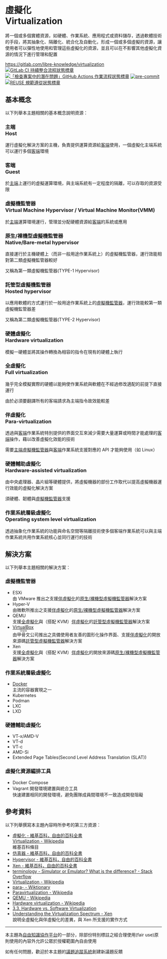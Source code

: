 # 虛擬化<br>Virtualization

將一個或多個實體資源，如硬體、作業系統、應用程式或資料儲存，透過軟體技術的手段，將其抽象化、隔離化、統合化及自動化，形成一個或多個虛擬的資源，讓使用者可以彈性地使用和管理這些虛擬化的資源，並且可以在不影響其他虛擬化資源的情況下進行管理和配置

<https://gitlab.com/libre-knowledge/virtualization>  
[![GitLab CI 持續整合流程狀態標章](https://gitlab.com/libre-knowledge/virtualization/badges/main/pipeline.svg?ignore_skipped=true "點擊查看 GitLab CI 持續整合流程的運行狀態")](https://gitlab.com/libre-knowledge/virtualization/-/commits/main) [![「檢查專案中的潛在問題」GitHub Actions 作業流程狀態標章](https://github.com/libre-knowledge/virtualization/actions/workflows/check-potential-problems.yml/badge.svg "本專案使用 GitHub Actions 自動化檢查專案中的潛在問題")](https://github.com/libre-knowledge/virtualization/actions/workflows/check-potential-problems.yml) [![pre-commit](https://img.shields.io/badge/pre--commit-enabled-brightgreen?logo=pre-commit&logoColor=white "本專案使用 pre-commit 檢查專案中的潛在問題")](https://github.com/pre-commit/pre-commit) [![REUSE 規範遵從狀態標章](https://api.reuse.software/badge/gitlab.com/libre-knowledge/virtualization "本專案遵從 REUSE 規範降低軟體授權合規成本")](https://api.reuse.software/info/gitlab.com/libre-knowledge/virtualization)

## 基本概念

以下列舉本主題相關的基本概念說明資源：

### 主端<br>Host

運行虛擬化解決方案的主機，負責提供運算資源給[客端](#客端-guest)使用，一個虛擬化主端系統可以運行多個[客端](#客端-guest)環境

### 客端<br>Guest

於[主端](#主端-host)上運行的虛擬運算環境，與主端系統有一定程度的隔離，可以存取的資源受限

### 虛擬機監管器<br>Virtual Machine Hypervisor / Virtual Machine Monitor(VMM)

於[主端](#主端-host)運算環境運行，管理並分配硬體資源給[客端](#客端-guest)的系統或應用

### 原生/裸機型虛擬機監管器<br>Native/Bare-metal hypervisor

直接運行於主機硬體上（而非一般用途作業系統上）的虛擬機監管器，運行效能相對第二類虛擬機監管器較好

又稱為第一類虛擬機監管器(TYPE-1 Hypervisor)

### 託管型虛擬機監管器<br>Hosted hypervisor

以應用軟體的方式運行於一般用途作業系統上的[虛擬機監管器](#虛擬機監管器-virtual-machine-hypervisor-virtual-machine-monitor-vmm)，運行效能較第一類虛擬機監管器差

又稱為第二類虛擬機監管器(TYPE-2 Hypervisor)

### 硬體虛擬化<br>Hardware virtualization

模擬一硬體並將其操作轉換為相容的指令在現有的硬體上執行

### 全虛擬化<br>Full virtualization

幾乎完全模擬實際的硬體以能夠使作業系統與軟體在不經過修改適配的前提下直接運行

由於必須要翻譯所有的客端請求為主端指令故效能較差

### 伴虛擬化<br>Para-virtualization

透過與[客端](#客端-guest)作業系統特別提供的界面交互來減少需要大量運算或時間才能處理的[客端](#客端-guest)操作，藉以改善虛擬化效能的技術

需要[主端](#主端-host)[虛擬機監管器](#虛擬機監管器-virtual-machine-hypervisor-virtual-machine-monitor-vmm)與[客端](#客端-guest)作業系統支援對應的 API 才能夠使用（如 Linux）

### 硬體輔助虛擬化<br>Hardware-assisted virtualization

由中央處理器、晶片組等硬體提供，將虛擬機器的部份工作取代以提高虛擬機器運行效能的虛擬化解決方案

須硬體、韌體與[虛擬機監管器](#虛擬機監管器-virtual-machine-hypervisor-virtual-machine-monitor-vmm)支援

### 作業系統層級虛擬化<br>Operating system level virtualization

透過抽象化作業系統的功能與命名空間等隔離技術使多個客端作業系統可以與主端作業系統共用作業系統核心並同行運行的技術

## 解決方案

以下列舉本主題相關的解決方案：

### 虛擬機監管器

* ESXi  
  由 VMware 推出之支援[伴虛擬化](#伴虛擬化-para-virtualization)的[原生/裸機型虛擬機監管器](#原生裸機型虛擬機監管器nativebare-metal-hypervisor)解決方案
* Hyper-V  
  由微軟所推出之支援[伴虛擬化](#伴虛擬化-para-virtualization)的[原生/裸機型虛擬機監管器](#原生裸機型虛擬機監管器nativebare-metal-hypervisor)解決方案
* QEMU  
  支援[全虛擬化](#全虛擬化-full-virtualization)與（搭配 KVM）[伴虛擬化](#伴虛擬化-para-virtualization)的[託管型虛擬機監管器](#託管型虛擬機監管器hosted-hypervisor)解決方案
* [VirtualBox](https://gitlab.com/libre-knowledge/virtualbox)  
  由<ruby>甲骨文<rp>(</rp><rt>Oracle</rt><rp>)</rp></ruby>公司推出之具備使用者友善的圖形化操作界面、支援[伴虛擬化](#伴虛擬化-para-virtualization)的開放來源碼[託管型虛擬機監管器](#託管型虛擬機監管器hosted-hypervisor)解決方案
* Xen  
  支援[全虛擬化](#全虛擬化-full-virtualization)與（搭配 KVM）[伴虛擬化](#伴虛擬化-para-virtualization)的開放來源碼[原生/裸機型虛擬機監管器](#原生裸機型虛擬機監管器nativebare-metal-hypervisor)解決方案

### 作業系統層級虛擬化

* [Docker](https://gitlab.com/libre-knowledge/docker)  
  主流的容器實現之一
* Kubernetes
* Podman
* LXC
* LXD

### 硬體輔助虛擬化

* VT-x/AMD-V
* VT-d
* VT-c
* AMD-Si
* Extended Page Tables(Second Level Address Translation (SLAT))

### 虛擬化資源編排工具

* Docker Compose
* Vagrant 開發環境建置與統合工具  
  快速建置相同的開發環境，避免團隊成員間環境不一致造成開發阻礙

## 參考資料

以下列舉撰寫本主題內容時所參考的第三方資源：

* [虛擬化 - 維基百科，自由的百科全書](https://zh.wikipedia.org/zh-tw/%E8%99%9B%E6%93%AC%E5%8C%96)  
  [Virtualization - Wikipedia](https://en.wikipedia.org/wiki/Virtualization)  
  維基百科條目
* [仿真器 - 維基百科，自由的百科全書](https://zh.wikipedia.org/wiki/%E4%BB%BF%E7%9C%9F%E5%99%A8)
* [Hypervisor - 維基百科，自由的百科全書](https://zh.wikipedia.org/wiki/Hypervisor)
* [Xen - 維基百科，自由的百科全書](https://zh.wikipedia.org/wiki/Xen)
* [terminology - Simulator or Emulator? What is the difference? - Stack Overflow](https://stackoverflow.com/questions/1584617/simulator-or-emulator-what-is-the-difference/1584701#1584701)
* [Virtualization - Wikipedia](https://en.wikipedia.org/wiki/Virtualization)
* [para- - Wiktionary](https://en.wiktionary.org/wiki/para-#Etymology_1)
* [Paravirtualization - Wikipedia](https://en.wikipedia.org/wiki/Paravirtualization)
* [QEMU - Wikipedia](https://en.wikipedia.org/wiki/QEMU)
* [Hardware virtualization - Wikipedia](https://en.wikipedia.org/wiki/Hardware_virtualization)
* [3.3. Hardware vs. Software Virtualization](https://docs.oracle.com/en/virtualization/virtualbox/6.0/admin/hwvirt.html)
* [Understanding the Virtualization Spectrum - Xen](https://wiki.xenproject.org/wiki/Understanding_the_Virtualization_Spectrum)  
  說明全虛擬化與伴虛擬化的差異，與 Xen 所支援的實作方式

---

本主題為[自由知識協作平台](https://gitlab.com/libre-knowledge/libre-knowledge)的一部分，除部份特別標註之經合理使用(fair use)原則使用的內容外允許公眾於授權範圍內自由使用

如有任何問題，歡迎於本主題的[議題追蹤系統](https://gitlab.com/libre-knowledge/virtualization/-/issues)創建新議題反饋
